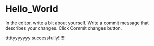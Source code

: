 # Hello_World

In the editor, write a bit about yourself.
Write a commit message that describes your changes.
Click Commit changes button.



tttttyyyyyyy successfully!!!!!!
